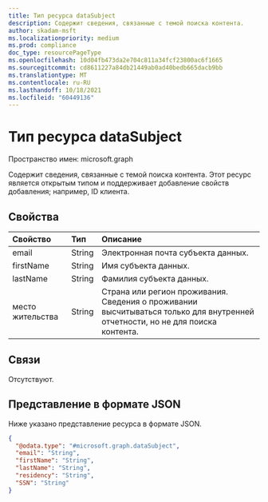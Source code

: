```yaml
---
title: Тип ресурса dataSubject
description: Содержит сведения, связанные с темой поиска контента.
author: skadam-msft
ms.localizationpriority: medium
ms.prod: compliance
doc_type: resourcePageType
ms.openlocfilehash: 10d04fb473da2e704c811a34fcf23800ac6f1665
ms.sourcegitcommit: cd8611227a84db21449ab0ad40bedb665dacb9bb
ms.translationtype: MT
ms.contentlocale: ru-RU
ms.lasthandoff: 10/18/2021
ms.locfileid: "60449136"
---
```

# <a name="datasubject-resource-type"></a>Тип ресурса dataSubject

Пространство имен: microsoft.graph

Содержит сведения, связанные с темой поиска контента. Этот ресурс является открытым типом и поддерживает добавление свойств добавления; например, ID клиента.

## <a name="properties"></a>Свойства
|Свойство|Тип|Описание|
|:---|:---|:---|
|email|String|Электронная почта субъекта данных.|
|firstName|String|Имя субъекта данных.|
|lastName|String|Фамилия субъекта данных.|
|место жительства|String|Страна или регион проживания. Сведения о проживании высчитываться только для внутренней отчетности, но не для поиска контента.|

## <a name="relationships"></a>Связи
Отсутствуют.

## <a name="json-representation"></a>Представление в формате JSON
Ниже указано представление ресурса в формате JSON.
<!-- {
  "blockType": "resource",
  "@odata.type": "microsoft.graph.dataSubject"
}
-->
``` json
{
  "@odata.type": "#microsoft.graph.dataSubject",
  "email": "String",
  "firstName": "String",
  "lastName": "String",
  "residency": "String",
  "SSN": "String"
}
```

